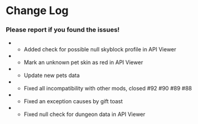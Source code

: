 # Change Log

### Please report if you found the issues!

* * Added check for possible null skyblock profile in API Viewer
* * Mark an unknown pet skin as red in API Viewer
* * Update new pets data
* * Fixed all incompatibility with other mods, closed #92 #90 #89 #88
* * Fixed an exception causes by gift toast
* * Fixed null check for dungeon data in API Viewer